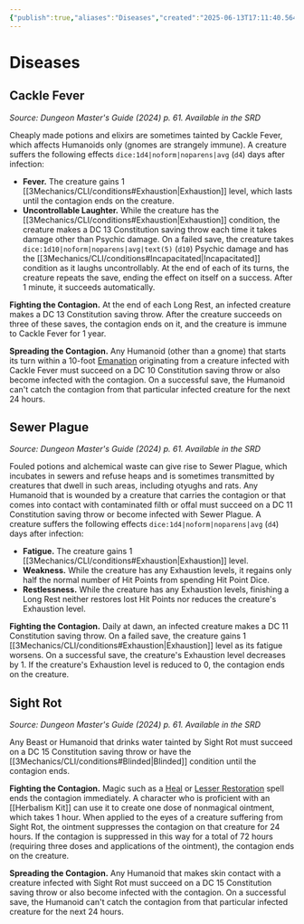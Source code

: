 ```yaml
---
{"publish":true,"aliases":"Diseases","created":"2025-06-13T17:11:40.564+02:00","modified":"2025-07-27T19:00:47.238+02:00","cssclasses":"json5e-note"}
---
```


# Diseases

## Cackle Fever
_Source: Dungeon Master's Guide (2024) p. 61. Available in the <span title='Systems Reference Document (5.2)'>SRD</span>_

Cheaply made potions and elixirs are sometimes tainted by Cackle Fever, which affects Humanoids only (gnomes are strangely immune). A creature suffers the following effects `dice:1d4|noform|noparens|avg` (`d4`) days after infection:

- **Fever.** The creature gains 1 [[3Mechanics/CLI/conditions#Exhaustion\|Exhaustion]] level, which lasts until the contagion ends on the creature.  
- **Uncontrollable Laughter.** While the creature has the [[3Mechanics/CLI/conditions#Exhaustion\|Exhaustion]] condition, the creature makes a DC 13 Constitution saving throw each time it takes damage other than Psychic damage. On a failed save, the creature takes `dice:1d10|noform|noparens|avg|text(5)` (`d10`) Psychic damage and has the [[3Mechanics/CLI/conditions#Incapacitated\|Incapacitated]] condition as it laughs uncontrollably. At the end of each of its turns, the creature repeats the save, ending the effect on itself on a success. After 1 minute, it succeeds automatically.  

**Fighting the Contagion.** At the end of each Long Rest, an infected creature makes a DC 13 Constitution saving throw. After the creature succeeds on three of these saves, the contagion ends on it, and the creature is immune to Cackle Fever for 1 year.

**Spreading the Contagion.** Any Humanoid (other than a gnome) that starts its turn within a 10-foot [Emanation](/3Mechanics/CLI/variant-rules/emanation-area-of-effect-xphb.md) originating from a creature infected with Cackle Fever must succeed on a DC 10 Constitution saving throw or also become infected with the contagion. On a successful save, the Humanoid can't catch the contagion from that particular infected creature for the next 24 hours.

## Sewer Plague
_Source: Dungeon Master's Guide (2024) p. 61. Available in the <span title='Systems Reference Document (5.2)'>SRD</span>_

Fouled potions and alchemical waste can give rise to Sewer Plague, which incubates in sewers and refuse heaps and is sometimes transmitted by creatures that dwell in such areas, including otyughs and rats. Any Humanoid that is wounded by a creature that carries the contagion or that comes into contact with contaminated filth or offal must succeed on a DC 11 Constitution saving throw or become infected with Sewer Plague. A creature suffers the following effects `dice:1d4|noform|noparens|avg` (`d4`) days after infection:

- **Fatigue.** The creature gains 1 [[3Mechanics/CLI/conditions#Exhaustion\|Exhaustion]] level.  
- **Weakness.** While the creature has any Exhaustion levels, it regains only half the normal number of Hit Points from spending Hit Point Dice.  
- **Restlessness.** While the creature has any Exhaustion levels, finishing a Long Rest neither restores lost Hit Points nor reduces the creature's Exhaustion level.  

**Fighting the Contagion.** Daily at dawn, an infected creature makes a DC 11 Constitution saving throw. On a failed save, the creature gains 1 [[3Mechanics/CLI/conditions#Exhaustion\|Exhaustion]] level as its fatigue worsens. On a successful save, the creature's Exhaustion level decreases by 1. If the creature's Exhaustion level is reduced to 0, the contagion ends on the creature.

## Sight Rot
_Source: Dungeon Master's Guide (2024) p. 61. Available in the <span title='Systems Reference Document (5.2)'>SRD</span>_

Any Beast or Humanoid that drinks water tainted by Sight Rot must succeed on a DC 15 Constitution saving throw or have the [[3Mechanics/CLI/conditions#Blinded\|Blinded]] condition until the contagion ends.

**Fighting the Contagion.** Magic such as a [Heal](/3-Mechanics/CLI/spells/heal-xphb.md) or [Lesser Restoration](/3-Mechanics/CLI/spells/lesser-restoration-xphb.md) spell ends the contagion immediately. A character who is proficient with an [[Herbalism Kit]] can use it to create one dose of nonmagical ointment, which takes 1 hour. When applied to the eyes of a creature suffering from Sight Rot, the ointment suppresses the contagion on that creature for 24 hours. If the contagion is suppressed in this way for a total of 72 hours (requiring three doses and applications of the ointment), the contagion ends on the creature.

**Spreading the Contagion.** Any Humanoid that makes skin contact with a creature infected with Sight Rot must succeed on a DC 15 Constitution saving throw or also become infected with the contagion. On a successful save, the Humanoid can't catch the contagion from that particular infected creature for the next 24 hours.